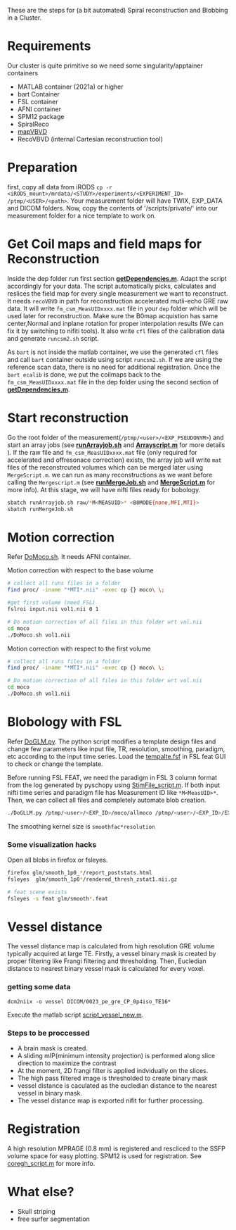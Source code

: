 
These are the steps for (a bit automated) Spiral reconstruction and Blobbing in a Cluster. 

# Requirements
Our cluster is quite primitive so we need some singularity/apptainer containers
* MATLAB container (2021a)  or higher
* bart Container
* FSL container
* AFNI container
* SPM12 package
* SpiralReco
* [mapVBVD](https://github.com/pehses/mapVBVD.git)
* RecoVBVD (internal Cartesian reconstruction tool)

# Preparation
first, copy all data from iRODS `cp -r <iRODS_mount>/mrdata/<STUDY>/experiments/<EXPERIMENT_ID> /ptmp/<USER>/<path>`. Your measurement folder will have TWIX, EXP_DATA and DICOM folders. Now, copy the contents of '<SpiralReco>/scripts/private/' into our measurement folder for a nice template to work on.

# Get Coil maps and field maps for Reconstruction
Inside the dep folder run first  section [**getDependencies.m**](../scripts/private/dep/getDependices.m). Adapt the script accordingly for your data. The script automatically picks, calculates and reslices the field map for every single measurement we want to reconstruct.  It needs `recoVBVD` in path for reconstruction accelerated mutli-echo GRE raw data. It will write `fm_csm_MeasUIDxxxx.mat` file in your `dep` folder which will be used later for reconstruction. Make sure the B0map acquistion has same center,Normal and inplane rotation for proper interpolation results (We can fix it by switching to nifiti tools). It also write `cfl` files of the calibration data and generate `runcsm2.sh` script. 

As `bart` is not inside the matlab container, we use the generated  `cfl` files and call `bart` container outside using script `runcsm2.sh`. If we are using the reference scan data, there is no need for additional registration. Once the `bart ecalib` is done, we put the coilmaps back to the  `fm_csm_MeasUIDxxxx.mat` file in the dep folder using the second section of [**getDependencies.m**](../scripts/private/dep/getDependices.m).


# Start reconstruction
Go the root folder of the measurement(`/ptmp/<user>/<EXP_PSEUDONYM>`) and start an array jobs (see [**runArrayjob.sh**](../scripts/private/runArrayjob.sh) and [**Arrayscript.m**](../scripts/private/Arrayscript.m) for more details ). If the raw file and  `fm_csm_MeasUIDxxxx.mat` file (only required for accelerated and offresonace correction) exists, the array job will write `mat` files of the reconstrcuted volumes which can be merged later using `MergeScript.m`. we can run as many reconstructions as we want before calling the `Mergescript.m` (see [**runMergeJob.sh**](../scripts/private/runMergeJob.sh) and [**MergeScript.m**](../scripts/private/Mergescript.m) for more info). At this stage, we will have nifti files ready for bobology.

```bash
sbatch runArrayjob.sh raw/*M<MEASUID>* <B0MODE{none,MFI,MTI}>
sbatch runMergeJob.sh
```


# Motion correction 
Refer [DoMoco.sh](../scripts/private/moco/DoMoco.sh). It needs AFNI container.

Motion correction with respect to the base volume
```bash
# collect all runs files in a folder
find proc/ -iname "*MTI*.nii" -exec cp {} moco\ \;

#get first volume (need FSL)
fslroi input.nii vol1.nii 0 1

# Do motion correction of all files in this folder wrt vol.nii
cd moco
./DoMoco.sh vol1.nii

```

Motion correction with respect to the first volume
```bash
# collect all runs files in a folder
find proc/ -iname "*MTI*.nii" -exec cp {} moco\ \;

# Do motion correction of all files in this folder wrt vol.nii
cd moco
./DoMoco.sh vol1.nii

```

# Blobology with FSL

Refer [DoGLM.py](../scripts/private/glm/DoGLM.py). The python script modifies a template design files and change few parameters like input file, TR, resolution, smoothing, paradigm, etc according to the input time series. Load the [tempalte.fsf](../scripts/private/glm/tempalte.fsf) in FSL feat GUI to check or change the template.


Before running FSL FEAT, we need the paradigm in FSL 3 column format from the log generated by pyschopy using [StimFile_script.m](../scripts/private/glm/StimFile_script.m). If both input nifti time series and paradigm file has Measurement ID like `*M<MeasUID>*`. Then, we can collect all files and completely automate blob creation.

```bash
./DoGLLM.py /ptmp/<user>/<EXP_ID>/moco/allmoco /ptmp/<user>/<EXP_ID>/EXPDATA/paradigm/
```
The smoothing kernel size is `smoothfac*resolution`

### Some visualization hacks
Open all blobs in firefox or fsleyes.

```bash
firefox glm/smooth_1p0_*/report_poststats.html
fsleyes  glm/smooth_1p0*/rendered_thresh_zstat1.nii.gz 

# feat scene exists
fsleyes -s feat glm/smooth*.feat
```

# Vessel distance
The vessel distance map is calculated from high resolution GRE volume typically acquired at large TE. Firstly, a vessel binary mask is created by proper filtering like Frangi filtering and thresholding. Then, Eucledian distance to nearest binary vessel mask is calculated for every voxel.

### getting some data
```
dcm2niix -o vessel DICOM/0023_pe_gre_CP_0p4iso_TE16*
```

Execute the matlab script [script_vessel_new.m](../scripts/private/vessel/script_vessel_new.m).

### Steps to be proccessed
* A brain mask is created.
* A sliding mIP(minimum intensity projection) is performed along slice direction to maximize the contrast
* At the moment, 2D frangi filter is applied indvidually on the slices.
* The high pass filtered image is thresholded to create binary mask
* vessel distance is caculated as the eucledian distance to the nearest vessel in binary mask.
* The vessel distance map is exported nifit for further processing.

# Registration
A high resolution MPRAGE (0.8 mm) is registered and rescliced to the SSFP volume space for easy plotting. SPM12 is used for registration. See [coregh_script.m](../scripts/private/reg/coregh_script.m) for more info.

# What else?
* Skull striping
* free surfer segmentation




